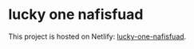 # lucky one nafisfuad

This project is hosted on Netlify: [lucky-one-nafisfuad](https://lucky-one-nafisfuad.netlify.app/).
